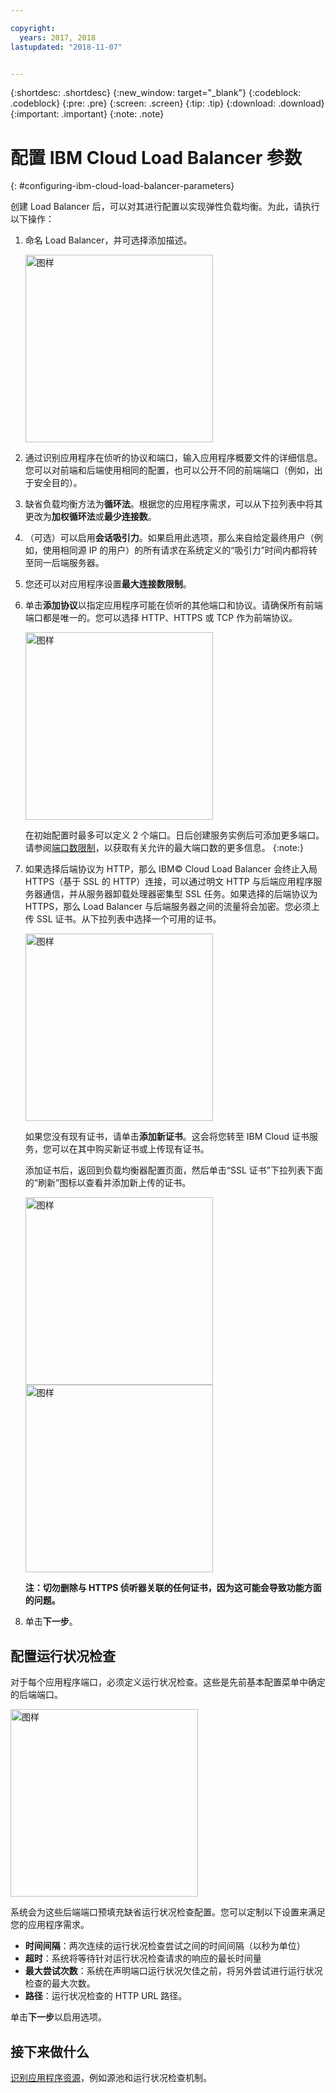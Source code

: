 ```yaml
---

copyright:
  years: 2017, 2018
lastupdated: "2018-11-07"


---
```


{:shortdesc: .shortdesc}
{:new_window: target="_blank"}
{:codeblock: .codeblock}
{:pre: .pre}
{:screen: .screen}
{:tip: .tip}
{:download: .download}
{:important: .important}
{:note: .note}

# 配置 IBM Cloud Load Balancer 参数
{: #configuring-ibm-cloud-load-balancer-parameters}

创建 Load Balancer 后，可以对其进行配置以实现弹性负载均衡。为此，请执行以下操作：

1. 命名 Load Balancer，并可选择添加描述。

	<img src="images/lb-config-basic.png" alt="图样" style="width: 300px;"/>

2. 通过识别应用程序在侦听的协议和端口，输入应用程序概要文件的详细信息。您可以对前端和后端使用相同的配置，也可以公开不同的前端端口（例如，出于安全目的）。

3. 缺省负载均衡方法为**循环法**。根据您的应用程序需求，可以从下拉列表中将其更改为**加权循环法**或**最少连接数**。

4. （可选）可以启用**会话吸引力**。如果启用此选项，那么来自给定最终用户（例如，使用相同源 IP 的用户）的所有请求在系统定义的“吸引力”时间内都将转至同一后端服务器。

5. 您还可以对应用程序设置**最大连接数限制**。

6. 单击**添加协议**以指定应用程序可能在侦听的其他端口和协议。请确保所有前端端口都是唯一的。您可以选择 HTTP、HTTPS 或 TCP 作为前端协议。

	<img src="images/lb-add-protocol.png" alt="图样" style="width: 300px;"/>

	在初始配置时最多可以定义 2 个端口。日后创建服务实例后可添加更多端口。请参阅[端口数限制](/docs/infrastructure/loadbalancer-service?topic=loadbalancer-service-faqs-for-ibm-cloud-load-balancer#what-s-the-maximum-number-of-virtual-ports-i-can-define-with-my-load-balancer-service-)，以获取有关允许的最大端口数的更多信息。
{:note:}

7. 如果选择后端协议为 HTTP，那么 IBM© Cloud Load Balancer 会终止入局 HTTPS（基于 SSL 的 HTTP）连接，可以通过明文 HTTP 与后端应用程序服务器通信，并从服务器卸载处理器密集型 SSL 任务。如果选择的后端协议为 HTTPS，那么 Load Balancer 与后端服务器之间的流量将会加密。您必须上传 SSL 证书。从下拉列表中选择一个可用的证书。  

	<img src="images/lb-ssl-cert.png" alt="图样" style="width: 300px;"/>

	如果您没有现有证书，请单击**添加新证书**。这会将您转至 IBM Cloud 证书服务，您可以在其中购买新证书或上传现有证书。 
	
	添加证书后，返回到负载均衡器配置页面，然后单击“SSL 证书”下拉列表下面的“刷新”图标以查看并添加新上传的证书。

	<img src="images/order-ssl-cert.png" alt="图样" style="width: 300px;"/>

	<img src="images/refresh-cert.png" alt="图样" style="width: 300px;"/>

	**注：切勿删除与 HTTPS 侦听器关联的任何证书，因为这可能会导致功能方面的问题。**

8. 单击**下一步**。

## 配置运行状况检查
对于每个应用程序端口，必须定义运行状况检查。这些是先前基本配置菜单中确定的后端端口。

<img src="images/config-health-check.png" alt="图样" style="width: 300px;"/>

系统会为这些后端端口预填充缺省运行状况检查配置。您可以定制以下设置来满足您的应用程序需求。

* **时间间隔**：两次连续的运行状况检查尝试之间的时间间隔（以秒为单位）
* **超时**：系统将等待针对运行状况检查请求的响应的最长时间量
* **最大尝试次数**：系统在声明端口运行状况欠佳之前，将另外尝试进行运行状况检查的最大次数。
* **路径**：运行状况检查的 HTTP URL 路径。     

单击**下一步**以启用选项。

## 接下来做什么
[识别应用程序资源](/docs/infrastructure/loadbalancer-service?topic=loadbalancer-service-identifying-your-application-server-resources)，例如源池和运行状况检查机制。
